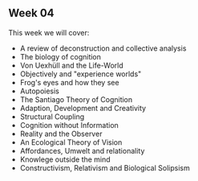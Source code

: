 ## Week 04

This week we will cover: 
* A review of deconstruction and collective analysis 
* The biology of cognition 
* Von Uexhüll and the Life-World 
* Objectively and "experience worlds" 
* Frog's eyes and how they see 
* Autopoiesis 
* The Santiago Theory of Cognition 
* Adaption, Development and Creativity
* Structural Coupling
* Cognition without Information 
* Reality and the Observer 
* An Ecological Theory of Vision 
* Affordances, Umwelt and relationality 
* Knowlege outside the mind 
* Constructivism, Relativism and Biological Solipsism 